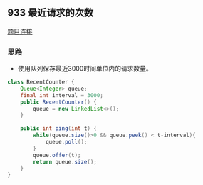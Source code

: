 ## 933 最近请求的次数

[题目连接](https://leetcode-cn.com/problems/number-of-recent-calls/)

### 思路

- 使用队列保存最近3000时间单位内的请求数量。

```java
class RecentCounter {
    Queue<Integer> queue; 
    final int interval = 3000;
    public RecentCounter() {
        queue = new LinkedList<>();
    }
    
    public int ping(int t) {
        while(queue.size()>0 && queue.peek() < t-interval){
            queue.poll();
        }
        queue.offer(t);
        return queue.size();
    }
}
```

